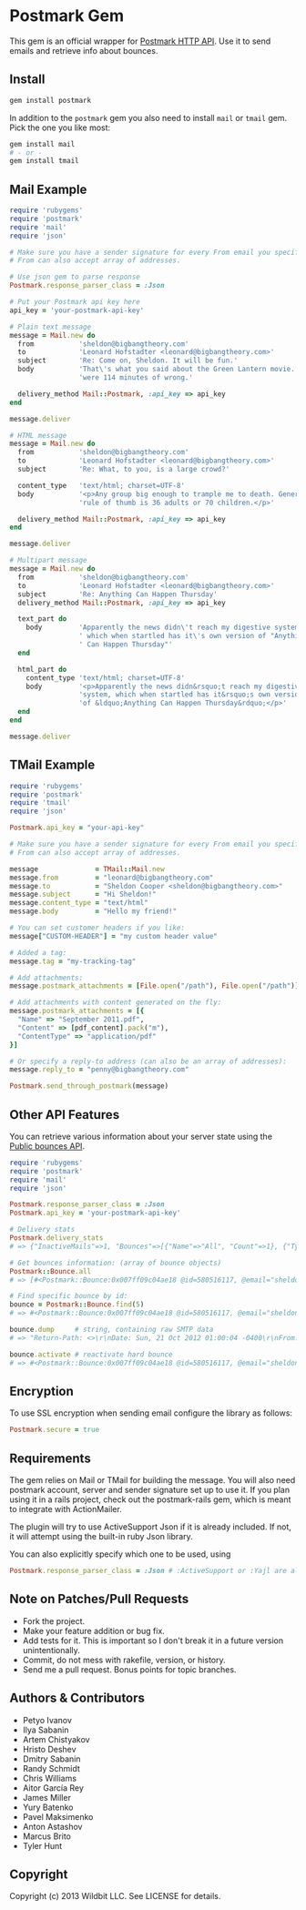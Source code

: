 # Postmark Gem

This gem is an official wrapper for [Postmark HTTP API](http://postmarkapp.com). Use it to send emails and retrieve info about bounces.

## Install

``` bash
gem install postmark
```

In addition to the `postmark` gem you also need to install `mail` or `tmail` gem. Pick the one you like most:

``` bash
gem install mail
# - or -
gem install tmail
```

## Mail Example

``` ruby
require 'rubygems'
require 'postmark'
require 'mail'
require 'json'

# Make sure you have a sender signature for every From email you specify.
# From can also accept array of addresses.

# Use json gem to parse response
Postmark.response_parser_class = :Json

# Put your Postmark api key here
api_key = 'your-postmark-api-key'

# Plain text message
message = Mail.new do
  from           'sheldon@bigbangtheory.com'
  to             'Leonard Hofstadter <leonard@bigbangtheory.com>'
  subject        'Re: Come on, Sheldon. It will be fun.'
  body           'That\'s what you said about the Green Lantern movie. You' \
                 'were 114 minutes of wrong.'

  delivery_method Mail::Postmark, :api_key => api_key
end

message.deliver

# HTML message
message = Mail.new do
  from           'sheldon@bigbangtheory.com'
  to             'Leonard Hofstadter <leonard@bigbangtheory.com>'
  subject        'Re: What, to you, is a large crowd?'

  content_type   'text/html; charset=UTF-8'
  body           '<p>Any group big enough to trample me to death. General ' \
                 'rule of thumb is 36 adults or 70 children.</p>'

  delivery_method Mail::Postmark, :api_key => api_key
end

message.deliver

# Multipart message
message = Mail.new do
  from           'sheldon@bigbangtheory.com'
  to             'Leonard Hofstadter <leonard@bigbangtheory.com>'
  subject        'Re: Anything Can Happen Thursday'
  delivery_method Mail::Postmark, :api_key => api_key

  text_part do
    body         'Apparently the news didn\'t reach my digestive system,' \
                 ' which when startled has it\'s own version of "Anything' \
                 ' Can Happen Thursday"'
  end

  html_part do
    content_type 'text/html; charset=UTF-8'
    body         '<p>Apparently the news didn&rsquo;t reach my digestive ' \
                 'system, which when startled has it&rsquo;s own version ' \
                 'of &ldquo;Anything Can Happen Thursday&rdquo;</p>'
  end
end

message.deliver
```

## TMail Example

``` ruby
require 'rubygems'
require 'postmark'
require 'tmail'
require 'json'

Postmark.api_key = "your-api-key"

# Make sure you have a sender signature for every From email you specify.
# From can also accept array of addresses.

message              = TMail::Mail.new
message.from         = "leonard@bigbangtheory.com"
message.to           = "Sheldon Cooper <sheldon@bigbangtheory.com>"
message.subject      = "Hi Sheldon!"
message.content_type = "text/html"
message.body         = "Hello my friend!"

# You can set customer headers if you like:
message["CUSTOM-HEADER"] = "my custom header value"

# Added a tag:
message.tag = "my-tracking-tag"

# Add attachments:
message.postmark_attachments = [File.open("/path"), File.open("/path")]

# Add attachments with content generated on the fly:
message.postmark_attachments = [{
  "Name" => "September 2011.pdf",
  "Content" => [pdf_content].pack("m"),
  "ContentType" => "application/pdf"
}]

# Or specify a reply-to address (can also be an array of addresses):
message.reply_to = "penny@bigbangtheory.com"

Postmark.send_through_postmark(message)
```

## Other API Features

You can retrieve various information about your server state using the [Public
bounces API](http://developer.postmarkapp.com/bounces).

``` ruby
require 'rubygems'
require 'postmark'
require 'mail'
require 'json'

Postmark.response_parser_class = :Json
Postmark.api_key = 'your-postmark-api-key'

# Delivery stats
Postmark.delivery_stats
# => {"InactiveMails"=>1, "Bounces"=>[{"Name"=>"All", "Count"=>1}, {"Type"=>"HardBounce", "Name"=>"Hard bounce", "Count"=>1}]}

# Get bounces information: (array of bounce objects)
Postmark::Bounce.all
# => [#<Postmark::Bounce:0x007ff09c04ae18 @id=580516117, @email="sheldon@bigbangtheory.com", @bounced_at=2012-10-21 00:01:56 +0800, @type="HardBounce", @name=nil, @details="smtp;550 5.1.1 The email account that you tried to reach does not exist. Please try double-checking the recipient's email address for typos or unnecessary spaces. Learn more at http://support.google.com/mail/bin/answer.py?answer=6596 c13si5382730vcw.23", @tag=nil, @dump_available=false, @inactive=true, @can_activate=true, @message_id="876d40fe-ab2a-4925-9d6f-8d5e4f4926f5", @subject="Re: What, to you, is a large crowd?">]

# Find specific bounce by id:
bounce = Postmark::Bounce.find(5)
# => #<Postmark::Bounce:0x007ff09c04ae18 @id=580516117, @email="sheldon@bigbangtheory.com", @bounced_at=2012-10-21 00:01:56 +0800, @type="HardBounce", @name=nil, @details="smtp;550 5.1.1 The email account that you tried to reach does not exist. Please try double-checking the recipient's email address for typos or unnecessary spaces. Learn more at http://support.google.com/mail/bin/answer.py?answer=6596 c13si5382730vcw.23", @tag=nil, @dump_available=false, @inactive=true, @can_activate=true, @message_id="876d40fe-ab2a-4925-9d6f-8d5e4f4926f5", @subject="Re: What, to you, is a large crowd?">

bounce.dump     # string, containing raw SMTP data
# => "Return-Path: <>\r\nDate: Sun, 21 Oct 2012 01:00:04 -0400\r\nFrom: postmaster@p1.mtasv.net\r\n..."

bounce.activate # reactivate hard bounce
# => #<Postmark::Bounce:0x007ff09c04ae18 @id=580516117, @email="sheldon@bigbangtheory.com", @bounced_at=2012-10-21 00:01:56 +0800, @type="HardBounce", @name=nil, @details="smtp;550 5.1.1 The email account that you tried to reach does not exist. Please try double-checking the recipient's email address for typos or unnecessary spaces. Learn more at http://support.google.com/mail/bin/answer.py?answer=6596 c13si5382730vcw.23", @tag=nil, @dump_available=false, @inactive=true, @can_activate=true, @message_id="876d40fe-ab2a-4925-9d6f-8d5e4f4926f5", @subject="Re: What, to you, is a large crowd?">
```

## Encryption

To use SSL encryption when sending email configure the library as follows:

``` ruby
Postmark.secure = true
```

## Requirements

The gem relies on Mail or TMail for building the message. You will also need
postmark account, server and sender signature set up to use it.
If you plan using it in a rails project, check out the postmark-rails gem, which
is meant to integrate with ActionMailer.

The plugin will try to use ActiveSupport Json if it is already included. If not,
it will attempt using the built-in ruby Json library.

You can also explicitly specify which one to be used, using

``` ruby
Postmark.response_parser_class = :Json # :ActiveSupport or :Yajl are also supported.
```

## Note on Patches/Pull Requests

* Fork the project.
* Make your feature addition or bug fix.
* Add tests for it. This is important so I don't break it in a
  future version unintentionally.
* Commit, do not mess with rakefile, version, or history.
* Send me a pull request. Bonus points for topic branches.

## Authors & Contributors

* Petyo Ivanov
* Ilya Sabanin
* Artem Chistyakov
* Hristo Deshev
* Dmitry Sabanin
* Randy Schmidt
* Chris Williams
* Aitor García Rey
* James Miller
* Yury Batenko
* Pavel Maksimenko
* Anton Astashov
* Marcus Brito
* Tyler Hunt

## Copyright

Copyright (c) 2013 Wildbit LLC. See LICENSE for details.
